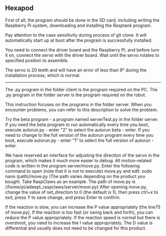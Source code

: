 ## Hexapod

First of all, the program should be done in the SD card, including writing the Raspberry Pi system, 
downloading and installing the Rasptank program. 

Pay attention to the case sensitivity during process of git clone. It will automatically start up at boot after the program is successfully installed. 

You need to connect the driver board and the Raspberry Pi, and before turn it on, connect the servo with the driver board. 
Wait until the servo rotates to specified position to assemble. 

The servo is 20 teeth and will have an error of less than 9° during the installation process, which is normal.

---------------------------------------------------------------------------------------------------------------------------

The .py program in the folder client is the program required on the PC.
The .py program in the folder server is the program required on the robot.

This instruction focuses on the programs in the folder server. When you encounter problems, you can refer to this description to solve the problem.


Try the beta program - a program named serverTest.py in the folder server.
If you need the beta program to run automatically  every time you boot, execute autorun.py - enter "2" to select the autorun beta - enter.
If you need to change to the full version of the autorun program every time you boot, execute autorun.py - enter "1" to select the full version of autorun - enter.


We have reserved an interface for adjusting the direction of the servo in the program, which makes it much more easier to debug.
All motion-related code is written in the program server/move.py.
Enter the following command to open (note that it is not to execute) move.py and edit:
	sudo  nano (path)/move.py
(The path varies depending on the product you bought. Take RaspClaws as an example. The path of move.py is //home/pi/adeept_raspclaws/server/move.py)
After opening move.py, change the value of set_direction to 0 (the default is 1), then press ctrl+x to exit, press Y to save change, and press Enter to confirm.

If the reaction is slow, you can increase the P value appropriately (the line75 of move.py). If the reaction is too fast (or swing back and forth), you can reduce the P value appropriately.
If the reaction speed is normal but there is overshoot, you need to increase the I value appropriately.
The D value is differential and usually does not need to be changed for this product.


